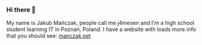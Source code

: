 ### Hi there 👋

My name is Jakub Mańczak, people call me j4mesen and I'm a high school student learning IT in Poznań, Poland. I have a website with loads more info that you should see: [manczak.net](https://manczak.net)
